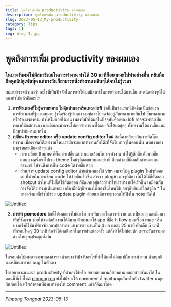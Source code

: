 ```yaml
---
title: พูดถึงการเพิ่ม productivity ของผมเอง
description: พูดถึงการเพิ่ม productivity ของผมเอง
slug: 2023-05-13_My-productivity
category: Tips
tags: []
img: blog-1.jpg
---
```


# พูดถึงการเพิ่ม productivity ของผมเอง

### ในบางวันผมไม่มีสมาธิเลยในการทำงาน ทำได้ 30 นาทีก็อยากจะไปทำอย่างอื่น หยิบมือถือดูคลิปดูเฟสบุ๊ค แต่บางวันก็สามารถนั่งทำงานเพลินๆได้จนไม่รู้เวลา

ผมมาสำรวจตัวเองว่า อะไรที่เป็นปัจจัยในการทำให้ผมมีสมาธิในการทำงานได้นานขึ้น เทคนิคต่างๆที่ได้ลองทำไปแล้วคืออะไร

1. **การฟังเพลงที่ไม่รู้ความหมาย ไม่คุ้นทำนองหรือเพลง lofi**
   ข้อนี้เป็นข้อแรกที่เกิดขึ้นเป็นข้อแรก การฟังเพลงที่รู้ความหมาย รู้เนื้อร้องรู้ทำนอง ผมมักจะไปจดจ่ออยู่กับเพลงมากเกินไป ฮัมเพลงตาม หรือร้องเพลงตาม ทำให้ไม่ค่อยได้งาน เพลงที่มักได้ผลในปัจจุบันคือเพลง lofi อาจจะเพราะเป็นเพลงที่มีแต่ทำนอง และมีเยอะมากจนไม่เคยจำทำนองได้เลย จึงได้ผลสุดๆ ทั้งทำงานได้นานขึ้นและ มีสมาธิกับงานมากขึ้น
2. **เปลี่ยน theme editor หรือ update config editor ใหม่**
   ข้อนี้คงคล้ายๆกับการจัดโต๊ะทำงาน เมื่อเราจัดโต๊ะทำงานใหม่เรามักจะอยากทำงานกับโต๊ะที่จัดไปมากๆในตอนนั้น หากเราลองมาดูรายละเอียดจริงๆแล้ว
   - การเปลี่ยน theme ก็คือการเปลี่ยนสภาพแวดล้อมในการทำงาน ทำให้รู้สึกตื่นตัวมากขึ้น แถมบางครั้งเราไปเจอ theme ใหม่ๆที่ออกแบบมาอย่างดี สีๆฃต่างๆก็มีผลกับสายตาและอารมณ์ ไปจนถึงการอื่น code ได้ง่ายขึ้นด้วย
   - ส่วนการ update config editor ด้วยตัวผมเองใช้ vim ผมจะไปดู plugin ใหม่ๆที่ออกมา ที่ช่วยในการเขียน code ให้ง่ายขึ้นเร็วขึ้น สำรวจ plugin เก่าๆที่คิดว่าไม่ได้ใช้ก็ตัดออก shotcut ตัวไหนที่ไม่ได้ใช้ก็ตัดออก ก็ชัดเจนอยู่แล้วว่าทำให้เราทำงานได้เร็วขึ้น เหมือนกับการจัดโต๊ะทำงานนั้นแหละ เครื่องมือดีๆก็หามาใช้ ของชิ้นไหนใช้บ่อยๆก็หยิบมาใกล้ๆมือ \* ในบางครั้งผมก็เข้าไปช่วย update plugin ด้วยนะเดี๋ยวจะมาอวดให้ฟังใน note ถัดไป

![Untitled](/content/img/2023-05-13_My-productivity_img-editor.png)

3. **การทำ pomodoro**
   ข้อนี้ได้ผลอย่างไม่น่าเชื่อ การจับเวลาในการทำงาน แบ่งเป็นยกๆ และมีเวลาพักที่ชัดเจน ช่วยให้จดจ่อกับงานได้ดีมาก ตัวผมเองใช้ app ที่ชื่อว่า flow บนเครื่อง mac หรือบางครั้งก็ใช้นาฬิกาจับเวลาทำอาหาร แบ่งการทำงานเป็น 4 ยก ยกละ 25 นาที พักเล็ก 5 นาที พักรอบใหญ่ 30 นาที ถือว่าได้ผลดีมากในการทำแต่ละครั้ง แต่ก็ทำได้ไม่บ่อยนัก เพราะวันธรรมดาส่วนใหญ่จะประชุมทั้งวัน

![Untitled](/content/img/2023-05-13_My-productivity_img-flow.png)

ในรอบต่อไปผมอาจจะมาลองสำรวจตัวอย่างว่าปัจจัยอะไรที่ทำให้ผมไม่มีสมาธิในการทำงาน น่าสนุกดีคงเหมือนการหา bug ในตัวเอง

ใครอยากจะแนะนำ productivity ที่ตัวเองใช้หรือ อยากสอบถามก็สอบถามบอกกล่าวกันมาได้ ในตอนนี้ที่เว็บไซต์ [pinpong.co](http://pinpong.co) ยังไม่มีช่องให้ comment ก็ mail มาคุยกันหรือทัก twitter มาคุยกันก่อนได้ หรือถ้าตอนที่อ่านมาช่องให้ comment แล้วก็จัดมาโลด

---

_Pinpong_ _Tongpat_
_2023-05-13_
